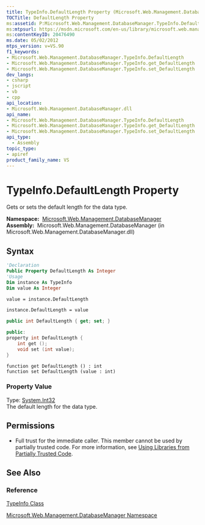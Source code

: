```yaml
---
title: TypeInfo.DefaultLength Property (Microsoft.Web.Management.DatabaseManager)
TOCTitle: DefaultLength Property
ms:assetid: P:Microsoft.Web.Management.DatabaseManager.TypeInfo.DefaultLength
ms:mtpsurl: https://msdn.microsoft.com/en-us/library/microsoft.web.management.databasemanager.typeinfo.defaultlength(v=VS.90)
ms:contentKeyID: 20476490
ms.date: 05/02/2012
mtps_version: v=VS.90
f1_keywords:
- Microsoft.Web.Management.DatabaseManager.TypeInfo.DefaultLength
- Microsoft.Web.Management.DatabaseManager.TypeInfo.get_DefaultLength
- Microsoft.Web.Management.DatabaseManager.TypeInfo.set_DefaultLength
dev_langs:
- csharp
- jscript
- vb
- cpp
api_location:
- Microsoft.Web.Management.DatabaseManager.dll
api_name:
- Microsoft.Web.Management.DatabaseManager.TypeInfo.DefaultLength
- Microsoft.Web.Management.DatabaseManager.TypeInfo.get_DefaultLength
- Microsoft.Web.Management.DatabaseManager.TypeInfo.set_DefaultLength
api_type:
  - Assembly
topic_type:
- apiref
product_family_name: VS
---
```


# TypeInfo.DefaultLength Property

Gets or sets the default length for the data type.

**Namespace:**  [Microsoft.Web.Management.DatabaseManager](microsoft-web-management-databasemanager-namespace.md)  
**Assembly:**  Microsoft.Web.Management.DatabaseManager (in Microsoft.Web.Management.DatabaseManager.dll)

## Syntax

```vb
'Declaration
Public Property DefaultLength As Integer
'Usage
Dim instance As TypeInfo
Dim value As Integer

value = instance.DefaultLength

instance.DefaultLength = value
```

```csharp
public int DefaultLength { get; set; }
```

```cpp
public:
property int DefaultLength {
    int get ();
    void set (int value);
}
```

```jscript
function get DefaultLength () : int
function set DefaultLength (value : int)
```

### Property Value

Type: [System.Int32](https://msdn.microsoft.com/library/td2s409d)  
The default length for the data type.  

## Permissions

  - Full trust for the immediate caller. This member cannot be used by partially trusted code. For more information, see [Using Libraries from Partially Trusted Code](https://msdn.microsoft.com/library/8skskf63).

## See Also

### Reference

[TypeInfo Class](typeinfo-class-microsoft-web-management-databasemanager.md)

[Microsoft.Web.Management.DatabaseManager Namespace](microsoft-web-management-databasemanager-namespace.md)


